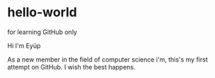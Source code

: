 # hello-world
for learning GitHub only

Hi I'm Eyüp

As a new member in the field of computer science i'm, this's my first attempt on GitHub.
I wish the best happens.
